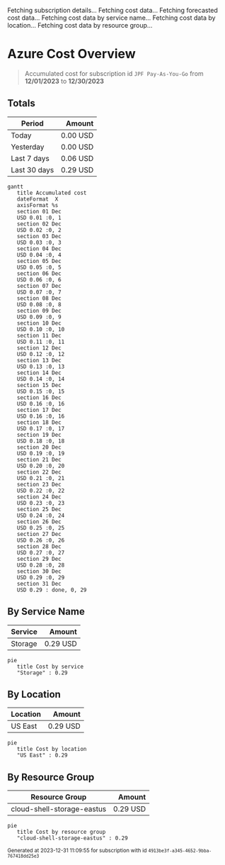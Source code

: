 Fetching subscription details...
Fetching cost data...
Fetching forecasted cost data...
Fetching cost data by service name...
Fetching cost data by location...
Fetching cost data by resource group...
# Azure Cost Overview

> Accumulated cost for subscription id `JPF Pay-As-You-Go` from **12/01/2023** to **12/30/2023**

## Totals

|Period|Amount|
|---|---:|
|Today|0.00 USD|
|Yesterday|0.00 USD|
|Last 7 days|0.06 USD|
|Last 30 days|0.29 USD|

```mermaid
gantt
   title Accumulated cost
   dateFormat  X
   axisFormat %s
   section 01 Dec
   USD 0.01 :0, 1
   section 02 Dec
   USD 0.02 :0, 2
   section 03 Dec
   USD 0.03 :0, 3
   section 04 Dec
   USD 0.04 :0, 4
   section 05 Dec
   USD 0.05 :0, 5
   section 06 Dec
   USD 0.06 :0, 6
   section 07 Dec
   USD 0.07 :0, 7
   section 08 Dec
   USD 0.08 :0, 8
   section 09 Dec
   USD 0.09 :0, 9
   section 10 Dec
   USD 0.10 :0, 10
   section 11 Dec
   USD 0.11 :0, 11
   section 12 Dec
   USD 0.12 :0, 12
   section 13 Dec
   USD 0.13 :0, 13
   section 14 Dec
   USD 0.14 :0, 14
   section 15 Dec
   USD 0.15 :0, 15
   section 16 Dec
   USD 0.16 :0, 16
   section 17 Dec
   USD 0.16 :0, 16
   section 18 Dec
   USD 0.17 :0, 17
   section 19 Dec
   USD 0.18 :0, 18
   section 20 Dec
   USD 0.19 :0, 19
   section 21 Dec
   USD 0.20 :0, 20
   section 22 Dec
   USD 0.21 :0, 21
   section 23 Dec
   USD 0.22 :0, 22
   section 24 Dec
   USD 0.23 :0, 23
   section 25 Dec
   USD 0.24 :0, 24
   section 26 Dec
   USD 0.25 :0, 25
   section 27 Dec
   USD 0.26 :0, 26
   section 28 Dec
   USD 0.27 :0, 27
   section 29 Dec
   USD 0.28 :0, 28
   section 30 Dec
   USD 0.29 :0, 29
   section 31 Dec
   USD 0.29 : done, 0, 29
```

## By Service Name

|Service|Amount|
|---|---:|
|Storage|0.29 USD|

```mermaid
pie
   title Cost by service
   "Storage" : 0.29
```

## By Location

|Location|Amount|
|---|---:|
|US East|0.29 USD|

```mermaid
pie
   title Cost by location
   "US East" : 0.29
```

## By Resource Group

|Resource Group|Amount|
|---|---:|
|cloud-shell-storage-eastus|0.29 USD|

```mermaid
pie
   title Cost by resource group
   "cloud-shell-storage-eastus" : 0.29
```

<sup>Generated at 2023-12-31 11:09:55 for subscription with id `4913be3f-a345-4652-9bba-767418dd25e3`</sup>
